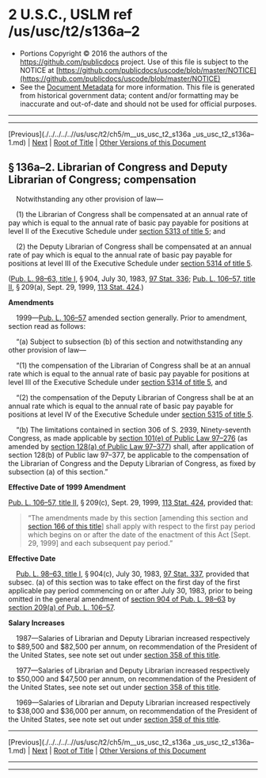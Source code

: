 ---
---

# 2 U.S.C., USLM ref /us/usc/t2/s136a–2

* Portions Copyright © 2016 the authors of the https://github.com/publicdocs project.
  Use of this file is subject to the NOTICE at [https://github.com/publicdocs/uscode/blob/master/NOTICE](https://github.com/publicdocs/uscode/blob/master/NOTICE)
* See the [Document Metadata](././../../../..//README.md) for more information.
  This file is generated from historical government data; content and/or formatting may be inaccurate and out-of-date and should not be used for official purposes.

----------
----------

[Previous](./../../../..//us/usc/t2/ch5/m__us_usc_t2_s136a _us_usc_t2_s136a–1.md) | [Next](./../../../..//us/usc/t2/ch5/m__us_usc_t2_s136b.md) | [Root of Title](./../../../../) | [Other Versions of this Document](https://publicdocs.github.io/go/links?ns=uslm&ref=%2Fus%2Fusc%2Ft2%2Fs136a%E2%80%932)

## § 136a–2. Librarian of Congress and Deputy Librarian of Congress; compensation

    Notwithstanding any other provision of law—

    (1) the Librarian of Congress shall be compensated at an annual rate of pay which is equal to the annual rate of basic pay payable for positions at level II of the Executive Schedule under [section 5313 of title 5][/us/usc/t5/s5313]; and

    (2) the Deputy Librarian of Congress shall be compensated at an annual rate of pay which is equal to the annual rate of basic pay payable for positions at level III of the Executive Schedule under [section 5314 of title 5][/us/usc/t5/s5314].

([Pub. L. 98–63, title I][/us/pl/98/63/tI], § 904, July 30, 1983, [97 Stat. 336][/us/stat/97/336]; [Pub. L. 106–57, title II][/us/pl/106/57/tII], § 209(a), Sept. 29, 1999, [113 Stat. 424][/us/stat/113/424].)

 __Amendments__ 

    1999—[Pub. L. 106–57][/us/pl/106/57] amended section generally. Prior to amendment, section read as follows:

    “(a) Subject to subsection (b) of this section and notwithstanding any other provision of law—

    “(1) the compensation of the Librarian of Congress shall be at an annual rate which is equal to the annual rate of basic pay payable for positions at level III of the Executive Schedule under [section 5314 of title 5][/us/usc/t5/s5314], and

    “(2) the compensation of the Deputy Librarian of Congress shall be at an annual rate which is equal to the annual rate of basic pay payable for positions at level IV of the Executive Schedule under [section 5315 of title 5][/us/usc/t5/s5315].

    “(b) The limitations contained in section 306 of S. 2939, Ninety-seventh Congress, as made applicable by [section 101(e) of Public Law 97–276][/us/pl/97/276/s101/e] (as amended by [section 128(a) of Public Law 97–377][/us/pl/97/377/s128/a]) shall, after application of section 128(b) of Public law 97–377, be applicable to the compensation of the Librarian of Congress and the Deputy Librarian of Congress, as fixed by subsection (a) of this section.”

 __Effective Date of 1999 Amendment__ 

[Pub. L. 106–57, title II][/us/pl/106/57/tII], § 209(c), Sept. 29, 1999, [113 Stat. 424][/us/stat/113/424], provided that: 

> “The amendments made by this section \[amending this section and [section 166 of this title][/us/usc/t2/s166]\] shall apply with respect to the first pay period which begins on or after the date of the enactment of this Act \[Sept. 29, 1999\] and each subsequent pay period.”

 __Effective Date__ 

    [Pub. L. 98–63, title I][/us/pl/98/63/tI], § 904(c), July 30, 1983, [97 Stat. 337][/us/stat/97/337], provided that subsec. (a) of this section was to take effect on the first day of the first applicable pay period commencing on or after July 30, 1983, prior to being omitted in the general amendment of [section 904 of Pub. L. 98–63][/us/pl/98/63/s904] by [section 209(a) of Pub. L. 106–57][/us/pl/106/57/s209/a].

 __Salary Increases__ 

    1987—Salaries of Librarian and Deputy Librarian increased respectively to $89,500 and $82,500 per annum, on recommendation of the President of the United States, see note set out under [section 358 of this title][/us/usc/t2/s358].

    1977—Salaries of Librarian and Deputy Librarian increased respectively to $50,000 and $47,500 per annum, on recommendation of the President of the United States, see note set out under [section 358 of this title][/us/usc/t2/s358].

    1969—Salaries of Librarian and Deputy Librarian increased respectively to $38,000 and $36,000 per annum, on recommendation of the President of the United States, see note set out under [section 358 of this title][/us/usc/t2/s358].

----------

[Previous](./../../../..//us/usc/t2/ch5/m__us_usc_t2_s136a _us_usc_t2_s136a–1.md) | [Next](./../../../..//us/usc/t2/ch5/m__us_usc_t2_s136b.md) | [Root of Title](./../../../../) | [Other Versions of this Document](https://publicdocs.github.io/go/links?ns=uslm&ref=%2Fus%2Fusc%2Ft2%2Fs136a%E2%80%932)

----------
----------

[/us/usc/t5/s5313]: https://publicdocs.github.io/go/links?ns=uslm&ref=%2Fus%2Fusc%2Ft5%2Fs5313
[/us/usc/t5/s5314]: https://publicdocs.github.io/go/links?ns=uslm&ref=%2Fus%2Fusc%2Ft5%2Fs5314
[/us/pl/98/63/tI]: https://publicdocs.github.io/go/links?ns=uslm&ref=%2Fus%2Fpl%2F98%2F63%2FtI
[/us/stat/97/336]: https://publicdocs.github.io/go/links?ns=uslm&ref=%2Fus%2Fstat%2F97%2F336
[/us/pl/106/57/tII]: https://publicdocs.github.io/go/links?ns=uslm&ref=%2Fus%2Fpl%2F106%2F57%2FtII
[/us/stat/113/424]: https://publicdocs.github.io/go/links?ns=uslm&ref=%2Fus%2Fstat%2F113%2F424
[/us/pl/106/57]: https://publicdocs.github.io/go/links?ns=uslm&ref=%2Fus%2Fpl%2F106%2F57
[/us/usc/t5/s5314]: https://publicdocs.github.io/go/links?ns=uslm&ref=%2Fus%2Fusc%2Ft5%2Fs5314
[/us/usc/t5/s5315]: https://publicdocs.github.io/go/links?ns=uslm&ref=%2Fus%2Fusc%2Ft5%2Fs5315
[/us/pl/97/276/s101/e]: https://publicdocs.github.io/go/links?ns=uslm&ref=%2Fus%2Fpl%2F97%2F276%2Fs101%2Fe
[/us/pl/97/377/s128/a]: https://publicdocs.github.io/go/links?ns=uslm&ref=%2Fus%2Fpl%2F97%2F377%2Fs128%2Fa
[/us/pl/106/57/tII]: https://publicdocs.github.io/go/links?ns=uslm&ref=%2Fus%2Fpl%2F106%2F57%2FtII
[/us/stat/113/424]: https://publicdocs.github.io/go/links?ns=uslm&ref=%2Fus%2Fstat%2F113%2F424
[/us/usc/t2/s166]: https://publicdocs.github.io/go/links?ns=uslm&ref=%2Fus%2Fusc%2Ft2%2Fs166
[/us/pl/98/63/tI]: https://publicdocs.github.io/go/links?ns=uslm&ref=%2Fus%2Fpl%2F98%2F63%2FtI
[/us/stat/97/337]: https://publicdocs.github.io/go/links?ns=uslm&ref=%2Fus%2Fstat%2F97%2F337
[/us/pl/98/63/s904]: https://publicdocs.github.io/go/links?ns=uslm&ref=%2Fus%2Fpl%2F98%2F63%2Fs904
[/us/pl/106/57/s209/a]: https://publicdocs.github.io/go/links?ns=uslm&ref=%2Fus%2Fpl%2F106%2F57%2Fs209%2Fa
[/us/usc/t2/s358]: https://publicdocs.github.io/go/links?ns=uslm&ref=%2Fus%2Fusc%2Ft2%2Fs358
[/us/usc/t2/s358]: https://publicdocs.github.io/go/links?ns=uslm&ref=%2Fus%2Fusc%2Ft2%2Fs358
[/us/usc/t2/s358]: https://publicdocs.github.io/go/links?ns=uslm&ref=%2Fus%2Fusc%2Ft2%2Fs358


